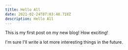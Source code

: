 ```yaml
---
title: Hello All
date: 2021-02-24T07:03:48.718Z
description: Hello All
---
```

This is my first post on my new blog! How exciting!

I'm sure I'll write a lot more interesting things in the future.



![]()

```

```